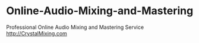 Online-Audio-Mixing-and-Mastering
=================================

Professional Online Audio Mixing and Mastering Service
http://CrystalMixing.com
